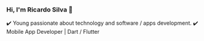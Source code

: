 ### Hi, I'm Ricardo Silva 👋

✔️ Young passionate about technology and software / apps development.
✔️ Mobile App Developer | Dart / Flutter

<!-- 💻 I’m currently working on Zallpy Digital | BMW Partner as Flutter Developer.

[<img src="https://img.shields.io/badge/linkedin-%230077B5.svg?&style=for-the-badge&logo=linkedin&logoColor=white" />](https://www.linkedin.com/in/-silva-ricardo)

<!--
**silva-ricardo/silva-ricardo 
** is a ✨ _special_ ✨ repository because its `README.md` (this file) appears on your GitHub profile.

Here are some ideas to get you started:

- 🔭 I’m currently w   orking on ... 
- 🌱 I’m currently   learning ...
- 👯 I’m looking to collaborate on ...
- 🤔 I’m looking for help with ...
- 💬 Ask me about ...
- 📫 How to reach me: ...
- 😄 Pronouns: ...
- ⚡ Fun fact: ...
-->

